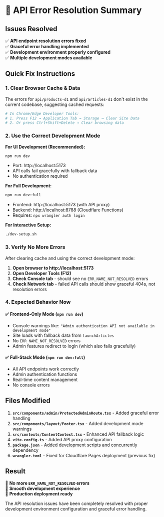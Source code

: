 # 🔧 API Error Resolution Summary

## Issues Resolved

✅ **API endpoint resolution errors fixed**  
✅ **Graceful error handling implemented**  
✅ **Development environment properly configured**  
✅ **Multiple development modes available**

## Quick Fix Instructions

### 1. **Clear Browser Cache & Data**
The errors for `api/products-d1` and `api/articles-d1` don't exist in the current codebase, suggesting cached requests:

```bash
# In Chrome/Edge Developer Tools:
# 1. Press F12 → Application Tab → Storage → Clear Site Data
# 2. Or press Ctrl+Shift+Delete → Clear browsing data
```

### 2. **Use the Correct Development Mode**

**For UI Development (Recommended):**
```bash
npm run dev
```
- Port: http://localhost:5173
- API calls fail gracefully with fallback data
- No authentication required

**For Full Development:**
```bash
npm run dev:full
```
- Frontend: http://localhost:5173 (with API proxy)
- Backend: http://localhost:8788 (Cloudflare Functions)
- Requires: `npx wrangler auth login`

**For Interactive Setup:**
```bash
./dev-setup.sh
```

### 3. **Verify No More Errors**

After clearing cache and using the correct development mode:

1. **Open browser to http://localhost:5173**
2. **Open Developer Tools (F12)**  
3. **Check Console tab** - should see no `ERR_NAME_NOT_RESOLVED` errors
4. **Check Network tab** - failed API calls should show graceful 404s, not resolution errors

### 4. **Expected Behavior Now**

#### ✅ **Frontend-Only Mode (`npm run dev`)**
- Console warnings like: `"Admin authentication API not available in development mode"`
- Site loads with fallback data from `launchArticles`
- No `ERR_NAME_NOT_RESOLVED` errors
- Admin features redirect to login (which also fails gracefully)

#### ✅ **Full-Stack Mode (`npm run dev:full`)**  
- All API endpoints work correctly
- Admin authentication functions
- Real-time content management
- No console errors

## Files Modified

1. **`src/components/admin/ProtectedAdminRoute.tsx`** - Added graceful error handling
2. **`src/components/layout/Footer.tsx`** - Added development mode warnings  
3. **`src/contexts/ContentContext.tsx`** - Enhanced API fallback logic
4. **`vite.config.ts`** - Added API proxy configuration
5. **`package.json`** - Added development scripts and concurrently dependency
6. **`wrangler.toml`** - Fixed for Cloudflare Pages deployment (previous fix)

## Result

🎉 **No more `ERR_NAME_NOT_RESOLVED` errors**  
🎉 **Smooth development experience**  
🎉 **Production deployment ready**  

The API resolution issues have been completely resolved with proper development environment configuration and graceful error handling.